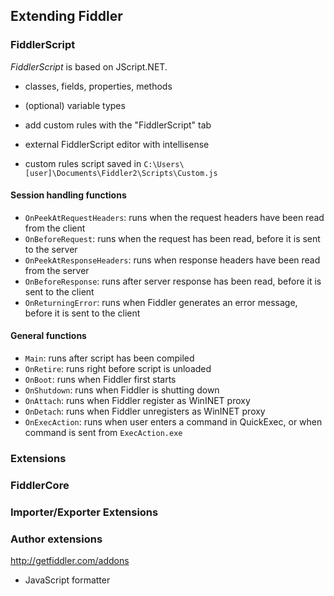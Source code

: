 ## Extending Fiddler

### FiddlerScript

_FiddlerScript_ is based on JScript.NET.

- classes, fields, properties, methods
- (optional) variable types


- add custom rules with the "FiddlerScript" tab
- external FiddlerScript editor with intellisense
- custom rules script saved in `C:\Users\[user]\Documents\Fiddler2\Scripts\Custom.js`

#### Session handling functions

- `OnPeekAtRequestHeaders`: runs when the request headers have been read from the client
- `OnBeforeRequest`: runs when the request has been read, before it is sent to the server
- `OnPeekAtResponseHeaders`: runs when response headers have been read from the server
- `OnBeforeResponse`: runs after server response has been read, before it is sent to the client
- `OnReturningError`: runs when Fiddler generates an error message, before it is sent to the client

#### General functions

- `Main`: runs after script has been compiled
- `OnRetire`: runs right before script is unloaded
- `OnBoot`: runs when Fiddler first starts
- `OnShutdown`: runs when Fiddler is shutting down
- `OnAttach`: runs when Fiddler register as WinINET proxy
- `OnDetach`: runs when Fiddler unregisters as WinINET proxy
- `OnExecAction`: runs when user enters a command in QuickExec, or when command is sent from `ExecAction.exe`


### Extensions

### FiddlerCore

### Importer/Exporter Extensions

### Author extensions

http://getfiddler.com/addons

- JavaScript formatter